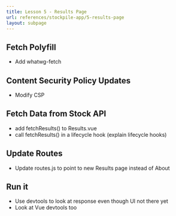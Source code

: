 ```yaml
---
title: Lesson 5 - Results Page
url: references/stockpile-app/5-results-page
layout: subpage
---
```


## Fetch Polyfill

- Add whatwg-fetch

## Content Security Policy Updates

- Modify CSP

## Fetch Data from Stock API

- add fetchResults() to Results.vue
- call fetchResults() in a lifecycle hook (explain lifecycle hooks)

## Update Routes

- Update routes.js to point to new Results page instead of About

## Run it

- Use devtools to look at response even though UI not there yet
- Look at Vue devtools too
